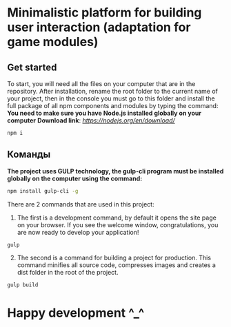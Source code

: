 # Minimalistic platform for building user interaction (adaptation for game modules)

## Get started

To start, you will need all the files on your computer that are in the repository. After installation, rename the root folder to the current name of your project, then in the console you must go to this folder and install the full package of all npm components and modules by typing the command:
**You need to make sure you have Node.js installed globally on your computer**
**Download link**: *https://nodejs.org/en/download/*

```bash
npm i
```

## Команды

**The project uses GULP technology, the gulp-cli program must be installed globally on the computer using the command:**

```bash
npm install gulp-cli -g
```

There are 2 commands that are used in this project:

1. The first is a development command, by default it opens the site page on your browser. If you see the welcome window, congratulations, you are now ready to develop your application!

```bash
gulp
```

2. The second is a command for building a project for production. This command minifies all source code, compresses images and creates a dist folder in the root of the project. 

```bash
gulp build
```

# Happy development ^_^
